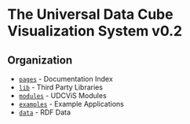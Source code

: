# The Universal Data Cube<br>Visualization System v0.2

## Organization

 * [`pages`](https://github.com/curran/udcvis/tree/gh-pages/0.2/pages) - Documentation Index
 * [`lib`](https://github.com/curran/udcvis/tree/gh-pages/0.2/lib) - Third Party Libraries
 * [`modules`](https://github.com/curran/udcvis/tree/gh-pages/0.2/modules) - UDCViS Modules
 * [`examples`](https://github.com/curran/udcvis/tree/gh-pages/0.2/examples) - Example Applications
 * [`data`](https://github.com/curran/udcvis/tree/gh-pages/0.2/data) - RDF Data
